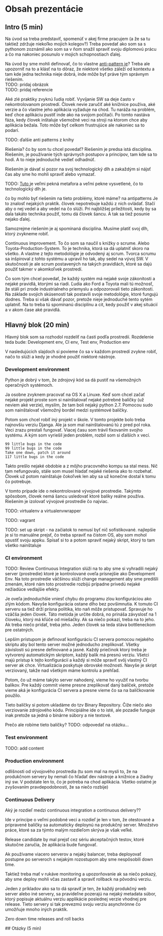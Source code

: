 # Obsah prezentácie


## Intro (5 min)

Na úvod sa treba predstaviť, spomenúť v akej firme pracujem (a že sa tu taktiež
zdržuje niekoľko mojich kolegov?)
Treba povedať ako som sa s pythonom zoznámil ako som sa v ňom snažil spraviť
svoju diplomovú prácu a čo ma nakoniec posunulo v mojich schopnostiach ďalej.

Na úvod by sme mohli definovať, čo to vlastne [anti-pattern je][1]? Treba ale 
upozorniť na to a klásť na to dôraz, že niektoré všetko záleží od kontextu a 
tam kde jedna technika nieje dobrá, inde môže byť práve tým správnym riešením.  
TODO: pridaj obrázok  
TODO: pridaj referencie


Aké zlé praktiky zvyknú ľudia robiť. Vyvíjanie SW sa deje často v
nekontrolovanom prostredí. Človek nevie zaručiť aké knižnice používa, aké verzie
a čo vlastne jeho aplikácia vyžaduje na chod. Tu naráža na problém, keď chce
aplikáciu pustiť inde ako na svojom počítači. Po tomto nastáva fáza, kedy človek
inštaluje všemožné veci na stroji na ktorom chce aby aplikácia bežala. Toto môže
byť celkom frustrujúce ale nakoniec sa to podarí.

TODO: ďalšie anti patterns z knihy


Riešenia? čo by som tu chcel povedať? Riešením je predsa istá disciplína.
Riešením, je používanie tých správnych postupov a princípov, tam kde sa to hodí.
A to nieje jednoduché vedieť odhadnúť.

Riešením je dávať si pozor na svoj technologický dlh a zakaždým si nájsť čas
aby sme ho mohli spraviť alebo vymazať.

TODO: [ Tuto ][2] je veľmi pekná metafora a veľmi pekne vysvetlené, čo to
technologický dlh je. 

čo by mohlo byť riešením na tieto problémy, ktoré máme? na antipatterns
Je to znalosť nejakých praktík. človek nepotrebuje každú z nich ovládať. Stačí
aby o nej vedel a aby vedel na čo slúži. Pri najbližšej príležitosti, kedy
by sa dala takáto technika použiť, tomu dá človek šancu. A tak sa tiež posunie
nejako ďalej. 

Samozrejme riešením je aj spomínaná disciplína. Musíme platiť svoj dlh, ktorý
zvykneme robiť.

Continuous improvement. To čo som sa naučil s knižky o scrume. Alebo
Toyota-Production-System. To je technika, ktorá sa dá uplatniť skoro na všetko.
A vlastne z tejto metodológie je odvodený aj scrum. Tvorca scrumu sa inšpiroval
z tohto systému a upravil ho tak, aby sedel na vývoj SW. V skutočnosti je ale
scrum postavených na takých pravidlách, ktoré sa dajú použiť takmer v akomkoľvek
prostredí.

Čo som tým chcel povedať, že každý systém má nejaké svoje zákonitosti a nejaké
pravidlá, ktorými sa riadi. Ľudia ako Ford a Toyota mali tú možnosť, že stáli
pri zrode industrialneho priemyslu a odpozorovali tieto zákonitosti. Na základe
svojich skúseností tak postavili svoje metodológie, ktoré fungujú dodnes.
Treba si však dávať pozor, pretože nieje jednoduché tento sytém uplatniť. Na
to treba tú spomínanú disciplínu a cit, kedy použiť v akej situácií a v akom
čase aké pravidlá.


## Hlavný blok (20 min)

Hlavný blok som sa rozhodol rozdeliť na časti podľa prostredií.
Rozdelenie teda bude: Development env, CI env, Test env, Production env

V nasledujúcich slajdoch si povieme čo sa v každom prostredí zvykne robiť,
načo to slúži a kedy je vhodné použiť niektoré nástroje.

### Development environment

Python je dobrý v tom, že zdrojový kód sa dá pustiť na všemožných operačných
systémoch.

Ja osobne zvyknem pracovať na OS X a Linuxe. Keď som chcel začať nejaké projekt
proste som si nainštalovať nejaké potrebné balíčky (už neviem aké verzie),
myslím, že tam boli nejaký python 2.7. Pomocou sudo som nainštalovať všemožný
bordel medzi systémové balíčky.

Potom som chcel robiť iný projekt v škole. V tomto projekte bolo treba najnovšiu
verziu Djanga. Ale ja som mal nainštalovanú tú z pred pol roka. Veci zrazu
prestali fungovať. Viacej času som trávil fixovaním svojho systému. A kým som
vyriešil jeden problém, rozbil som si ďalších x vecí.

    99 little bugs in the code
    99 little bugs in the code
    Take one down, patch it around
    117 little bugs in the code

Takto prešlo nejaké obdobie a z môjho pracovného kompu sa stal mess. Nič tam
nefungovalo, stále som musel hladať nejaké riešenia ako to rozbehať. Človek už
potom nainštaluje čokoľvek len aby sa už konečne dostal k tomu čo potrebuje.

V tomto prípade ide o nekontrolované vývojové prostredie. Takýmto spôsobom,
človek nemá šancu usledovať ktoré balíky reálne používa. Riešením je izolovať
vývojové prostredie čo najviac.

TODO: virtualenv a virtualenvwrapper

TODO: vagrant

TODO: set up skript - na začiatok to nemusí byť nič sofistikované.
najlepšie je si to manuálne prejsť, čo treba spraviť na čistom OS, aby som
mohol spustiť svoju appku. Spísať si to a potom spraviť nejaký skript, ktorý
to tam všetko nainštaluje


### CI environment

TODO: Review
Continuous Integration slúži na to aby sme si vyhradili nejaký server (prostredie)
ktoré je kontrolované oveľa prísnejšie ako Development Env. Na toto prostredie
väčšinou slúži change management aby sme predišli zmenám, ktoré nám toto prostredie
rozbijú prípadne privedú nejaké nežiadúce vedlajšie efekty.

Je oveľa jednoduchšie vniesť chybu do programu zlou konfiguráciou ako zlým kódom.
Navyše konfigurácia ostane dlho bez povšimnutia. K tomuto CI serveru sa tiež
drží prísna politika, kto naň môže pristupovať. Spravuje ho vzäčša jeden človek.
Táto metóda je určite dobrá, no prináša závyslosť na 1 človeku, ktorý má kľúče
od miešačky. Ak sa niečo pokazí, treba na to jeho. Ak treba niečo pridať, treba
jeho. Jeden človek sa teda stáva bottleneckom pre ostatných.

Lepším prístupom je definovať konfiguráciu CI servera pomocou nejakého skriptu
aby bol tento server možné jednoducho zreplikovať. Všetky závislosti sú presne
definované a jasné. Každý priečinok ktorý treba je vytvorený automatickým skriptom,
každý balík má presnú verziu. Všetci majú prístup k tejto konfigurácií a každý
si môže spraviť svôj vlastný CI server ak chce. Virtualizácia poskytuje obrovské
možnosti. Navyše je skript verziovaný, takže nad všetkým máme kontrolu a prehľad.


Potom, čo už máme takýto server nahodený, vieme ho využiť na tvorbu balíkov.
Pre každý commit vieme presne zreplikovať daný balíček, pretože vieme aká je
konfigurácia CI servera a presne vieme čo sa na balíčkovanie použilo.


Tieto balíčky si potom ukladáme do tzv Binary Repository. Čiže niečo ako verziovanie
zdrojového kódu. Principiálne ide o to isté, ale pozadie funguje inak pretože sa
jedná o binárne súbory a nie textové.

Prečo ale robíme tieto balíčky?
TODO: odpovedať na otázku...

### Test environment

TODO: add content


### Production environment

odlišnosti od vývojového prostredia (tu som mal na mysli to, že na
produkčnom servery by nemali čo hľadať dev nástroje a knižnice a žiadny
iný sw. V podstate len to, čo je potreba na chod aplikácia. Všetko ostatné
je zvyšovaním pravdepodobnosti, že sa niečo rozbije)


### Continuous Delivery
Aký je rozdieľ medzi continuous integration a continuous delivery??

Ide v princípe o veľmi podobné veci a rozdieľ je len v tom, že otestované a
pripravené balíčky sa automaticky deploynú na produkčný server.
Množstvo práce, ktoré sa za týmto malým rozdieľom skrýva je však veľké.

Release candidate by mal prejsť cez sériu akceptačných testov, ktoré skutočne
zaručia, že aplikácia bude fungovať.

Ak používame viacero serverov a nejaký balancer, treba deployovať postupne po
serveroch s nejakým rozostupom aby sme nespôsobili down time.

Taktiež treba mať v rukáve monitoring a upozorňovanie ak sa niečo pokazý, aby sme
deploy mohli včas zastaviť a spraviť rollback na pôvodnú verziu.

Jeden z príkladov ako sa to dá spraviť je ten, že každý produkčný web server
alebo iné servery, sa pravideľne pozerajú na nejaký metadata súbor, ktorý popisuje
aktuálnu verziu applikácie poslednej verzie vhodnej pre release. Tieto servery
si tak prevezmú svoju verziu asynchrónne čo umožňuje mnoho iných praktík.

Zero down time releases and roll backs



## Otázky (5 min)



[1]: http://martinfowler.com/bliki/AntiPattern.html
[2]: http://martinfowler.com/bliki/TechnicalDebt.html

